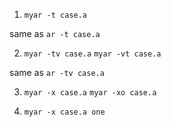 1. `myar -t case.a`

same as `ar -t case.a`

2. `myar -tv case.a` `myar -vt case.a`

same as `ar -tv case.a`

3. `myar -x case.a` `myar -xo case.a`

4. `myar -x case.a one`
